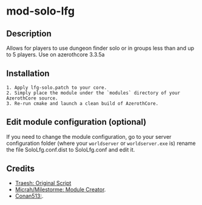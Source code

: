 # mod-solo-lfg

## Description

Allows for players to use dungeon finder solo or in groups less than and up to 5 players. Use on azerothcore 3.3.5a


## Installation

```
1. Apply lfg-solo.patch to your core.
2. Simply place the module under the `modules` directory of your AzerothCore source. 
3. Re-run cmake and launch a clean build of AzerothCore.
```

## Edit module configuration (optional)

If you need to change the module configuration, go to your server configuration folder (where your `worldserver` or `worldserver.exe` is)
rename the file SoloLfg.conf.dist to SoloLfg.conf and edit it.


## Credits
*  [Traesh: Original Script](.https://github.com/Traesh)
*  [Micrah/Milestorme: Module Creator](https://github.com/milestorme).
*  [Conan513:](https://github.com/conan513).
